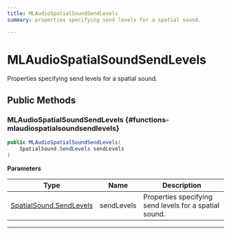 ```yaml
---
title: MLAudioSpatialSoundSendLevels
summary: properties specifying send levels for a spatial sound. 

---
```


# MLAudioSpatialSoundSendLevels




Properties specifying send levels for a spatial sound.   





## Public Methods

###  MLAudioSpatialSoundSendLevels {#functions-mlaudiospatialsoundsendlevels}

```csharp
public MLAudioSpatialSoundSendLevels(
    SpatialSound.SendLevels sendLevels
)
```


**Parameters**

| Type | Name  | Description  | 
|--|--|--|
| [SpatialSound.SendLevels](/versioned_docs/version-14-Jun-2023/unity-api/api/UnityEngine.XR.MagicLeap/MLAudioOutput/SpatialSound/UnityEngine.XR.MagicLeap.MLAudioOutput.SpatialSound.SendLevels.md) |sendLevels|Properties specifying send levels for a spatial sound. |






-----------


